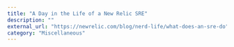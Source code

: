 ```yaml
---
title: "A Day in the Life of a New Relic SRE"
description: ""
external_url: "https://newrelic.com/blog/nerd-life/what-does-an-sre-do"
category: "Miscellaneous"
---
```

